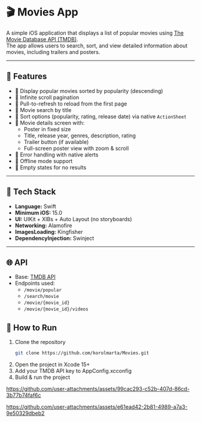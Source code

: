 # 🎬 Movies App

A simple iOS application that displays a list of popular movies using [The Movie Database API (TMDB)](https://developers.themoviedb.org/3/).  
The app allows users to search, sort, and view detailed information about movies, including trailers and posters.

---

## 📌 Features

- 🔹 Display popular movies sorted by popularity (descending)  
- 🔹 Infinite scroll pagination 
- 🔹 Pull-to-refresh to reload from the first page  
- 🔹 Movie search by title  
- 🔹 Sort options (popularity, rating, release date) via native `ActionSheet`  
- 🔹 Movie details screen with:
  - Poster in fixed size  
  - Title, release year, genres, description, rating  
  - Trailer button (if available)  
  - Full-screen poster view with zoom & scroll  
- 🔹 Error handling with native alerts  
- 🔹 Offline mode support  
- 🔹 Empty states for no results

---

## 🧱 Tech Stack

- **Language:** Swift  
- **Minimum iOS:** 15.0  
- **UI:** UIKit + XIBs + Auto Layout (no storyboards)  
- **Networking:** Alamofire
- **ImagesLoading:** Kingfisher
- **DependencyInjection:** Swinject

---

## 🌐 API

- Base: [TMDB API](https://developers.themoviedb.org/3/)  
- Endpoints used:
  - `/movie/popular`
  - `/search/movie`
  - `/movie/{movie_id}`
  - `/movie/{movie_id}/videos`


## 🧪 How to Run

1. Clone the repository
   ```bash
   git clone https://github.com/korolmarta/Movies.git
2. Open the project in Xcode 15+
3. Add your TMDB API key to AppConfig.xcconfig
4. Build & run the project



https://github.com/user-attachments/assets/99cac293-c52b-407d-86cd-3b77b74faf6c



https://github.com/user-attachments/assets/e61ead42-2b81-4989-a7a3-9e50329dbeb2


